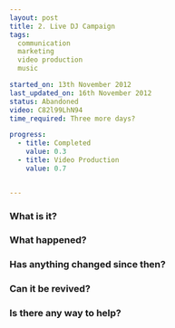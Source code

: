 ```yaml
---
layout: post
title: 2. Live DJ Campaign
tags: 
  communication
  marketing
  video production
  music

started_on: 13th November 2012
last_updated_on: 16th November 2012
status: Abandoned
video: C82l99LhN94
time_required: Three more days?

progress:
  - title: Completed
    value: 0.3
  - title: Video Production
    value: 0.7


---
```

### What is it?



### What happened?

### Has anything changed since then?

### Can it be revived?

### Is there any way to help?

